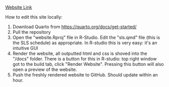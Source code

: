 [Website Link](https://bath-samba.github.io/sls-site/sls.html)

How to edit this site locally:

1.  Download Quarto from https://quarto.org/docs/get-started/
2.  Pull the repository
3.  Open the "website.Rproj" file in R-Studio. Edit the "sls.qmd" file (this is the SLS schedule) as appropriate. In R-studio this is very easy: it's an intuitive GUI
4.  Render the website, all outputted html and css is shoved into the "/docs" folder. There is a button for this in R-studio: top right window got to the build tab, click "Render Website". Pressing this button will also open a preview of the website.
5.  Push the freshly rendered website to GitHub. Should update within an hour.
